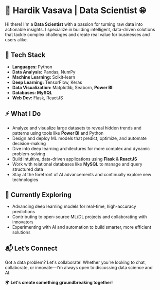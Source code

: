 # 🚀 Hardik Vasava | Data Scientist 🌐

Hi there! I'm a **Data Scientist** with a passion for turning raw data into actionable insights. I specialize in building intelligent, data-driven solutions that tackle complex challenges and create real value for businesses and users alike.

## 🔧 Tech Stack

- **Languages:** Python  
- **Data Analysis:** Pandas, NumPy  
- **Machine Learning:** Scikit-learn  
- **Deep Learning:** TensorFlow, Keras  
- **Data Visualization:** Matplotlib, Seaborn, **Power BI**  
- **Databases:** **MySQL**  
- **Web Dev:** Flask, ReactJS

## ⚡ What I Do

- Analyze and visualize large datasets to reveal hidden trends and patterns using tools like **Power BI** and Python  
- Design and deploy ML models that predict, optimize, and automate decision-making  
- Dive into deep learning architectures for more complex and dynamic problem-solving  
- Build intuitive, data-driven applications using **Flask** & **ReactJS**  
- Work with relational databases like **MySQL** to manage and query structured data  
- Stay at the forefront of AI advancements and continually explore new technologies

## 🌱 Currently Exploring

- Advancing deep learning models for real-time, high-accuracy predictions  
- Contributing to open-source ML/DL projects and collaborating with innovators  
- Experimenting with AI and automation to build smarter, more efficient solutions

## 📬 Let’s Connect

Got a data problem? Let's collaborate! Whether you're looking to chat, collaborate, or innovate—I'm always open to discussing data science and AI.

🌍 **Let's create something groundbreaking together!**
